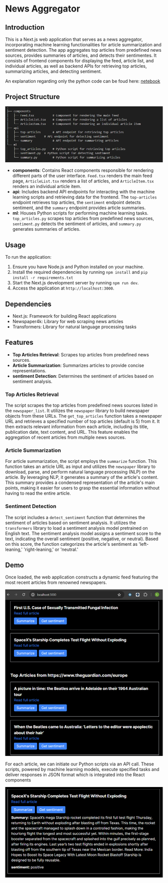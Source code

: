 # News Aggregator

## Introduction
This is a Next.js web application that serves as a news aggregator, incorporating machine learning functionalities for article summarization and sentiment detection. The app aggregates top articles from predefined news sources, provides summaries of articles, and detects their sentimentes. It consists of frontend components for displaying the feed, article list, and individual articles, as well as backend APIs for retrieving top articles, summarizing articles, and detecting sentiment.

An explanation regarding only the python code can be foud here: [netebook](ml/_news_aggregator.html)

## Project Structure
![structure](public/img/structure.PNG)

- **components**: Contains React components responsible for rendering different parts of the user interface. `Feed.tsx` renders the main feed page, `ArticleList.tsx` renders a list of articles, and `ArticleItem.tsx` renders an individual article item.
- **api**: Includes backend API endpoints for interacting with the machine learning scripts and retrieving data for the frontend. The `top-articles` endpoint retrieves top articles, the `sentiment` endpoint detects sentiment, and the `summary` endpoint provides article summaries.
- **ml**: Houses Python scripts for performing machine learning tasks. `top_articles.py` scrapes top articles from predefined news sources, `sentiment.py` detects the sentiment of articles, and `summary.py` generates summaries of articles.

## Usage
To run the application:
1. Ensure you have Node.js and Python installed on your machine.
2. Install the required dependencies by running `npm install` and `pip install -r requirements.txt`
3. Start the Next.js development server by running `npm run dev`.
4. Access the application at `http://localhost:3000`.

## Dependencies
- Next.js: Framework for building React applications
- Newspaper4k: Library for web scraping news articles
- Transformers: Library for natural language processing tasks


## Features
- **Top Articles Retrieval**: Scrapes top articles from predefined news sources.
- **Article Summarization**: Summarizes articles to provide concise representations.
- **sentiment Detection**: Determines the sentiment of articles based on sentiment analysis.

### Top Articles Retrieval
The script scrapes the top articles from predefined news sources listed in the `newspaper_list`. It utilizes the `newspaper` library to build newspaper objects from these URLs. The `get_top_articles` function takes a newspaper URL and retrieves a specified number of top articles (default is 5) from it. It then extracts relevant information from each article, including its title, publication date, text content, and URL. This feature enables the aggregation of recent articles from multiple news sources.

### Article Summarization
For article summarization, the script employs the `summarize` function. This function takes an article URL as input and utilizes the `newspaper` library to download, parse, and perform natural language processing (NLP) on the article. By leveraging NLP, it generates a summary of the article's content. This summary provides a condensed representation of the article's main points, making it easier for users to grasp the essential information without having to read the entire article.

### Sentiment Detection
The script includes a `detect_sentiment` function that determines the sentiment of articles based on sentiment analysis. It utilizes the `transformers` library to load a sentiment analysis model pretrained on English text. The sentiment analysis model assigns a sentiment score to the text, indicating the overall sentiment (positive, negative, or neutral). Based on this score, the function categorizes the article's sentiment as 'left-leaning,' 'right-leaning,' or 'neutral.'

## Demo

Once loaded, the web application constructs a dynamic feed featuring the most recent articles from renowned newspapers.

![Feed](public/img/feed.PNG)

For each article, we can initiate our Python scripts via an API call. These scripts, powered by machine learning models, execute specified tasks and deliver responses in JSON format which is integrated into the React components

![Article](public/img/article.PNG)